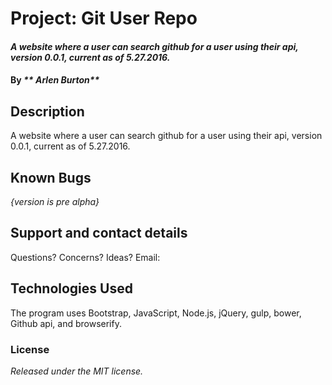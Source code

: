 # Project: Git User Repo

#### _A website where a user can search github for a user using their api, version 0.0.1, current as of 5.27.2016._

#### By _** Arlen Burton**_

## Description

A website where a user can search github for a user using their api, version 0.0.1, current as of 5.27.2016.

## Known Bugs

_{version is pre alpha}_

## Support and contact details

Questions? Concerns? Ideas? Email:

## Technologies Used

The program uses Bootstrap, JavaScript, Node.js, jQuery, gulp, bower, Github api, and browserify.

### License

*Released under the MIT license.*
